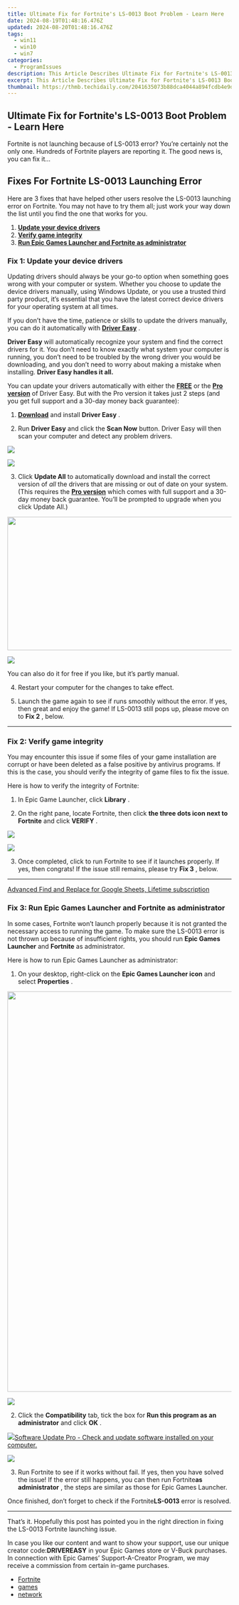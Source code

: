 ```yaml
---
title: Ultimate Fix for Fortnite's LS-0013 Boot Problem - Learn Here
date: 2024-08-19T01:48:16.476Z
updated: 2024-08-20T01:48:16.476Z
tags:
  - win11
  - win10
  - win7
categories:
  - ProgramIssues
description: This Article Describes Ultimate Fix for Fortnite's LS-0013 Boot Problem - Learn Here
excerpt: This Article Describes Ultimate Fix for Fortnite's LS-0013 Boot Problem - Learn Here
thumbnail: https://thmb.techidaily.com/2041635073b88dca4044a894fcdb4e9d1f4358f133672dcfc64784a5955ccf2a.jpg
---
```


## Ultimate Fix for Fortnite's LS-0013 Boot Problem - Learn Here

Fortnite is not launching because of LS-0013 error? You’re certainly not the only one. Hundreds of Fortnite players are reporting it. The good news is, you can fix it…

## Fixes For Fortnite LS-0013 Launching Error

 Here are 3 fixes that have helped other users resolve the LS-0013 launching error on Fortnite. You may not have to try them all; just work your way down the list until you find the one that works for you.

1. **[Update your device drivers](https://tools.techidaily.com/drivereasy/download/)**
2. **[Verify game integrity](https://tools.techidaily.com/drivereasy/download/)**
3. **[Run Epic Games Launcher and Fortnite as administrator](https://tools.techidaily.com/drivereasy/download/)**

### Fix 1: **Update your device drivers**

 Updating drivers should always be your go-to option when something goes wrong with your computer or system. Whether you choose to update the device drivers manually, using Windows Update, or you use a trusted third party product, it’s essential that you have the latest correct device drivers for your operating system at all times.

 If you don’t have the time, patience or skills to update the drivers manually, you can do it automatically with **[Driver Easy](https://tools.techidaily.com/drivereasy/download/)**  .

**Driver Easy** will automatically recognize your system and find the correct drivers for it. You don’t need to know exactly what system your computer is running, you don’t need to be troubled by the wrong driver you would be downloading, and you don’t need to worry about making a mistake when installing. **Driver Easy handles it all.**

 You can update your drivers automatically with either the **[FREE](https://tools.techidaily.com/drivereasy/download/)**  or the **[Pro version](https://tools.techidaily.com/drivereasy/download/)** [](https://tools.techidaily.com/drivereasy/download/) of Driver Easy. But with the Pro version it takes just 2 steps (and you get full support and a 30-day money back guarantee):

 1) **[Download](https://tools.techidaily.com/drivereasy/download/)**  and install **Driver Easy** .

 2) Run **Driver Easy** and click the **Scan Now** button. Driver Easy will then scan your computer and detect any problem drivers.

<!-- affiliate ads begin -->
<a href="https://estore.macxdvd.com/order/checkout.php?PRODS=4526659&QTY=1&AFFILIATE=108875&CART=1"><img src="https://www.macxdvd.com/affiliate/new-banner/vcp-500x500.jpg" border="0"></a>
<!-- affiliate ads end -->
![](https://images.drivereasy.com/wp-content/uploads/2019/06/image-439.png)

 3) Click **Update All** to automatically download and install the correct version of _all_ the drivers that are missing or out of date on your system. (This requires the **[Pro version](https://tools.techidaily.com/drivereasy/download/)**  which comes with full support and a 30-day money back guarantee. You’ll be prompted to upgrade when you click Update All.)

<!-- affiliate ads begin -->
<a href="https://25home.pxf.io/c/5597632/2090698/16836" target="_top" id="2090698"><img src="//a.impactradius-go.com/display-ad/16836-2090698" border="0" alt="" width="720" height="300"/></a>
<!-- affiliate ads end -->
![](https://images.drivereasy.com/wp-content/uploads/2019/08/image-283.png)

 You can also do it for free if you like, but it’s partly manual.

4) Restart your computer for the changes to take effect.

5) Launch the game again to see if runs smoothly without the error. If yes, then great and enjoy the game! If LS-0013 still pops up, please move on to **Fix 2** , below.

---

### Fix 2: Verify game integrity

 You may encounter this issue if some files of your game installation are corrupt or have been deleted as a false positive by antivirus programs. If this is the case, you should verify the integrity of game files to fix the issue.

Here is how to verify the integrity of Fortnite:

 1) In Epic Game Launcher, click **Library** .

 2) On the right pane, locate Fortnite, then click **the three dots icon next to Fortnite** and click **VERIFY** .

<!-- affiliate ads begin -->
<a href="https://secure.2checkout.com/order/checkout.php?PRODS=4620780&QTY=1&AFFILIATE=108875&CART=1"><img src="https://secure.avangate.com/images/merchant/07dd4d5a72f5740ef0f035f201951476/728__90banner.jpg" border="0"></a>
<!-- affiliate ads end -->
![](https://images.drivereasy.com/wp-content/uploads/2019/09/image-772.png)

 3) Once completed, click to run Fortnite to see if it launches properly. If yes, then congrats! If the issue still remains, please try **Fix 3** , below.

---

<!-- affiliate ads begin -->
<a href="https://secure.2checkout.com/order/checkout.php?PRODS=4729642&QTY=1&AFFILIATE=108875&CART=1">Advanced Find and Replace for Google Sheets, Lifetime subscription</a>
<!-- affiliate ads end -->
### Fix 3: **Run Epic Games Launcher and Fortnite as administrator**

 In some cases, Fortnite won’t launch properly because it is not granted the necessary access to running the game. To make sure the LS-0013 error is not thrown up because of insufficient rights, you should run **Epic Games Launcher** and **Fortnite** as administrator.

Here is how to run Epic Games Launcher as administrator:

 1) On your desktop, right-click on the **Epic Games Launcher icon** and select **Properties** .

<!-- affiliate ads begin -->
<a href="https://ursime.pxf.io/c/5597632/2048963/16384" target="_top" id="2048963"><img src="//a.impactradius-go.com/display-ad/16384-2048963" border="0" alt="" width="1200" height="900"/></a><img height="0" width="0" src="https://imp.pxf.io/i/5597632/2048963/16384" style="position:absolute;visibility:hidden;" border="0" />
<!-- affiliate ads end -->
![](https://images.drivereasy.com/wp-content/uploads/2019/09/image-803.png)

 2) Click the **Compatibility**  tab, tick the box for **Run this program as an administrator**  and click **OK** .

<!-- affiliate ads begin -->
<a href="https://order.glarysoft.com/order/checkout.php?PRODS=4691139&QTY=1&AFFILIATE=108875&CART=1"><img src="https://secure.avangate.com/images/merchant/6734fa703f6633ab896eecbdfad8953a/products/SU-200-1.png" border="0">Software Update Pro - Check and update software installed on your computer. </a>
<!-- affiliate ads end -->
![](https://images.drivereasy.com/wp-content/uploads/2019/09/image-805.png)

 3) Run Fortnite to see if it works without fail. If yes, then you have solved the issue! If the error still happens, you can then run Fortnite**as administrator** , the steps are similar as those for Epic Games Launcher.

 Once finished, don’t forget to check if the Fortnite**LS-0013** error is resolved.

---

 That’s it. Hopefully this post has pointed you in the right direction in fixing the LS-0013 Fortnite launching issue.

 In case you like our content and want to show your support, use our unique creator code:**DRIVEREASY** in your Epic Games store or V-Buck purchases. In connection with Epic Games’ Support-A-Creator Program, we may receive a commission from certain in-game purchases.

* [Fortnite](https://tools.techidaily.com/drivereasy/download/)
* [games](https://tools.techidaily.com/drivereasy/download/)
* [network](https://tools.techidaily.com/drivereasy/download/)

<ins class="adsbygoogle"
     style="display:block"
     data-ad-format="autorelaxed"
     data-ad-client="ca-pub-7571918770474297"
     data-ad-slot="1223367746"></ins>



<ins class="adsbygoogle"
     style="display:block"
     data-ad-client="ca-pub-7571918770474297"
     data-ad-slot="8358498916"
     data-ad-format="auto"
     data-full-width-responsive="true"></ins>


